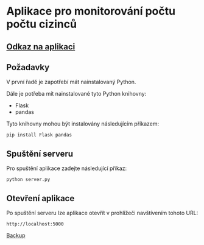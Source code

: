 # Aplikace pro monitorování počtu počtu cizinců

## [Odkaz na aplikaci](https://fourth-buffer-424217-j3.lm.r.appspot.com/)

## Požadavky

V první řadě je zapotřebí mát nainstalovaný Python.

Dále je potřeba mít nainstalované tyto Python knihovny:
- Flask
- pandas

Tyto knihovny mohou být instalovány následujícím příkazem:

    
    pip install Flask pandas
    

## Spuštění serveru

Pro spuštění aplikace zadejte následující příkaz:

    
    python server.py
    

## Otevření aplikace

Po spuštění serveru lze aplikace otevřít v prohlížeči navštívením tohoto URL:

    
    http://localhost:5000


[Backup](https://lukasjirusek.pythonanywhere.com/)

